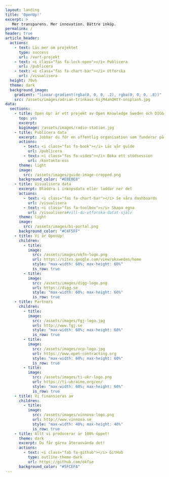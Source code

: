 ```yaml
---
layout: landing
title: 'OpenUp!'
excerpt: >
   Mer transparens. Mer innovation. Bättre inköp.
permalink: /
header: true
article_header:
  actions:
    - text: Läs mer om projektet
      type: success
      url: /vart-projekt
    - text: <i class="fas fa-lock-open"></i> Publicera
      url: /publicera
    - text: <i class="fas fa-chart-bar"></i> Utforska
      url: /visualisera
  height: 70vh
  theme: dark
  background_image:
    gradient: "linear-gradient(rgba(0, 0, 0, .2), rgba(0, 0, 0, .8))"
    src: /assets/images/adrian-trinkaus-6ijM4ahQHtY-unsplash.jpg
data:
  sections:
    - title: Open Up! är ett projekt av Open Knowledge Sweden och DIGG som hjälper offentliga institutioner att publicera mer öppna data kring sina inköp och andra aktörer att återanvända dem.
      top: yes
      excerpt:
      bigimage: /assets/images/radio-station.jpg
    - title: Publicera data
      excerpt: Jobbar du för en offentlig organisation som funderar på att öppna sina inköpsdata? <br>Här hittar du alla svar!
      actions:
        - text: <i class="fas fa-book"></i> Läs vår guide
          url: /publicera
        - text: <i class="fas fa-video"></i> Boka ett stödsession
          url: /kontakta-oss
      theme: light
      image:
        src: /assets/images/guide-image-cropped.png
      background_color: "#E8E8E8"
    - title: Visualisera data
      excerpt: Bläddra i inköpsdata eller laddar ner det
      actions:
        - text: <i class="fas fa-chart-bar"></i> Se våra dashboards
          url: /visualisera
        - text: <i class="fas fa-toolbox"></i> Skapa egna
          url: /visualisera#vill-du-utforska-datat-själv
      theme: light
      image:
        src: /assets/images/bi-portal.png
      background_color: "#C4F5FF"
    - title: Vi är OpenUp!
      children:
        - title:
          image:
            src: /assets/images/okfn-logo.png
            url: https://sites.google.com/view/oksweden/home
            style: "max-width: 60%; max-height: 60%"
            is_row: true
        - title:
          image:
            src: /assets/images/digg-logo.png
            url: https://digg.se
            style: "max-width: 60%; max-height: 60%"
            is_row: true
    - title: Partners
      children:
        - title:
          image:
            src: /assets/images/fgj-logo.jpg
            url: http://www.fgj.se
            style: "max-width: 60%; max-height: 60%"
            is_row: true
        - title:
          image:
            src: /assets/images/ocp-logo.jpg
            url: https://www.open-contracting.org
            style: "max-width: 60%; max-height: 60%"
            is_row: true
        - title:
          image:
            src: /assets/images/ti-ukr-logo.png
            url: https://ti-ukraine.org/en/
            style: "max-width: 60%; max-height: 60%"
            is_row: true
    - title: Vi finansieras av
      children:
        - title:
          image:
            src: /assets/images/vinnova-logo.png
            url: http://www.vinnova.se
            style: "max-width: 40%; max-height: 40%"
            is_row: true
    - title: Allt vi producerar är 100% öppet!
      theme: dark
      excerpt: Du får gärna återanvända det!
      actions:
        - text: <i class="fab fa-github"></i> GitHub
          type: outline-theme-dark
          url: https://github.com/okfse
      background_color: "#5FCEFA"
---
```

